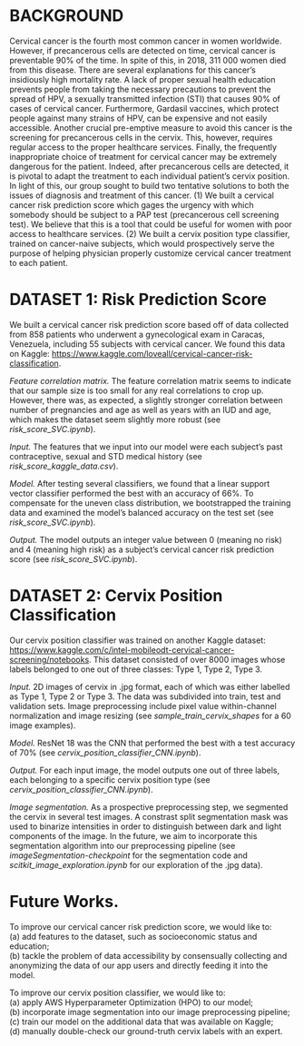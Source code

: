 # BACKGROUND 

Cervical cancer is the fourth most common cancer in women worldwide. However, if precancerous cells are detected on time, cervical cancer is preventable 90% of the time. In spite of this, in 2018, 311 000 women died from this disease. There are several explanations for this cancer’s insidiously high mortality rate. A lack of proper sexual health education prevents people from taking the necessary precautions to prevent the spread of HPV, a sexually transmitted infection (STI) that causes 90% of cases of cervical cancer. Furthermore, Gardasil vaccines, which protect people against many strains of HPV, can be expensive and not easily accessible. Another crucial pre-emptive measure to avoid this cancer is the screening for precancerous cells in the cervix. This, however, requires regular access to the proper healthcare services. Finally, the frequently inappropriate choice of treatment for cervical cancer may be extremely dangerous for the patient. Indeed, after precancerous cells are detected, it is pivotal to adapt the treatment to each individual patient’s cervix position. In light of this, our group sought to build two tentative solutions to both the issues of diagnosis and treatment of this cancer. (1) We built a cervical cancer risk prediction score which gages the urgency with which somebody should be subject to a PAP test (precancerous cell screening test). We believe that this is a tool that could be useful for women with poor access to healthcare services. (2) We built a cervix position type classifier, trained on cancer-naive subjects, which would prospectively serve the purpose of helping physician properly customize cervical cancer treatment to each patient.

# DATASET 1: Risk Prediction Score

We built a cervical cancer risk prediction score based off of data collected from 858 patients who underwent a gynecological exam in Caracas, Venezuela, including 55 subjects with cervical cancer. We found this data on Kaggle: https://www.kaggle.com/loveall/cervical-cancer-risk-classification.

*Feature correlation matrix.* The feature correlation matrix seems to indicate that our sample size is too small for any real correlations to crop up. However, there was, as expected, a slightly stronger correlation between number of pregnancies and age as well as years with an IUD and age, which makes the dataset seem slightly more robust (see *risk_score_SVC.ipynb*).

*Input.* The features that we input into our model were each subject’s past contraceptive, sexual and STD medical history (see *risk_score_kaggle_data.csv*).

*Model.* After testing several classifiers, we found that a linear support vector classifier performed the best with an accuracy of 66%. To compensate for the uneven class distribution, we bootstrapped the training data and examined the model’s balanced accuracy on the test set (see *risk_score_SVC.ipynb*).

*Output.* The model outputs an integer value between 0 (meaning no risk) and 4 (meaning high risk) as a subject’s cervical cancer risk prediction score (see *risk_score_SVC.ipynb*).

# DATASET 2: Cervix Position Classification

Our cervix position classifier was trained on another Kaggle dataset: https://www.kaggle.com/c/intel-mobileodt-cervical-cancer-screening/notebooks. This dataset consisted of over 8000 images whose labels belonged to one out of three classes: Type 1, Type 2, Type 3.

*Input.* 2D images of cervix in .jpg format, each of which was either labelled as Type 1, Type 2 or Type 3. The data was subdivided into train, test and validation sets. Image preprocessing include pixel value within-channel normalization and image resizing (see *sample_train_cervix_shapes* for a 60 image examples).

*Model.* ResNet 18 was the CNN that performed the best with a test accuracy of 70% (see *cervix_position_classifier_CNN.ipynb*).

*Output.* For each input image, the model outputs one out of three labels, each belonging to a specific cervix position type (see *cervix_position_classifier_CNN.ipynb*). 

*Image segmentation.* As a prospective preprocessing step, we segmented the cervix in several test images. A constrast split segmentation mask was used to binarize intensities in order to distinguish between dark and light components of the image. In the future, we aim to incorporate this segmentation algorithm into our preprocessing pipeline (see *imageSegmentation-checkpoint* for the segmentation code and *scitkit_image_exploration.ipynb* for our exploration of the .jpg data).

# Future Works.

To improve our cervical cancer risk prediction score, we would like to:\
  (a) add features to the dataset, such as socioeconomic status and education;\
  (b) tackle the problem of data accessibility by consensually collecting and anonymizing the data of our app users and directly feeding it into the model.
  
To improve our cervix position classifier, we would like to:\
  (a) apply AWS Hyperparameter Optimization (HPO) to our model;\
  (b) incorporate image segmentation into our image preprocessing pipeline;\
  (c) train our model on the additional data that was available on Kaggle;\
  (d) manually double-check our ground-truth cervix labels with an expert. 
